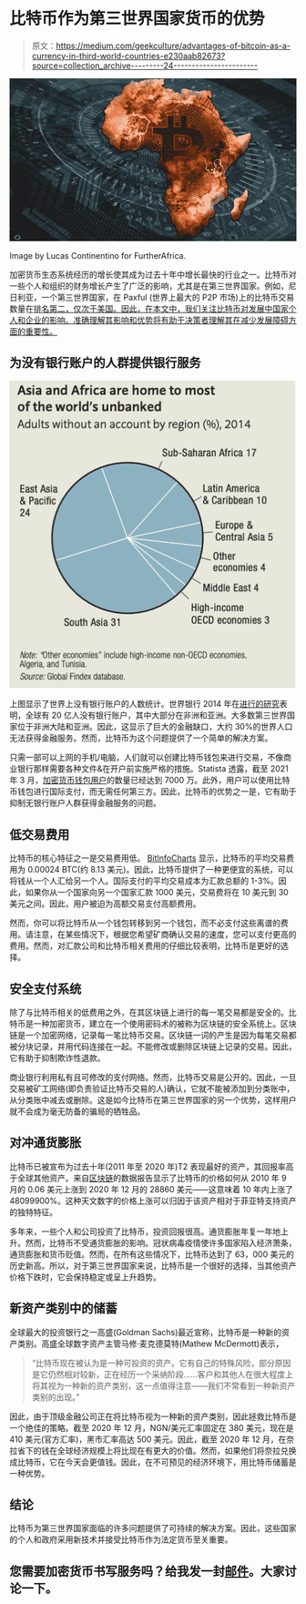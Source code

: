 # 比特币作为第三世界国家货币的优势

> 原文：<https://medium.com/geekculture/advantages-of-bitcoin-as-a-currency-in-third-world-countries-e230aab82673?source=collection_archive---------24----------------------->

![](img/e3ba3187d963861f64e7594a6af0b47c.png)

Image by Lucas Continentino for FurtherAfrica.

加密货币生态系统经历的增长使其成为过去十年中增长最快的行业之一。比特币对一些个人和组织的财务增长产生了广泛的影响，尤其是在第三世界国家。例如，尼日利亚，一个第三世界国家，在 Paxful (世界上最大的 P2P 市场)上的比特币交易数量在[排名第二，仅次于美国。因此，在本文中，我们关注比特币对发展中国家个人和企业的影响。准确理解其影响和优势将有助于决策者理解其在减少发展障碍方面的重要性。](https://qz.com/africa/1947769/nigeria-is-the-second-largest-bitcoin-market-after-the-us/)

## 为没有银行账户的人群提供银行服务

![](img/03e158090d0fb5d3cb889d0b91ad7f75.png)

上图显示了世界上没有银行账户的人数统计。世界银行 2014 年在[进行的研究](https://www.worldbank.org/content/dam/Worldbank/Research/GlobalFindex/PDF/N2Unbanked.pdf)表明，全球有 20 亿人没有银行账户，其中大部分在非洲和亚洲。大多数第三世界国家位于非洲大陆和亚洲。因此，这显示了巨大的金融缺口，大约 30%的世界人口无法获得金融服务。然而，比特币为这个问题提供了一个简单的解决方案。

只需一部可以上网的手机/电脑，人们就可以创建比特币钱包来进行交易，不像商业银行那样需要各种文件&在开户前实施严格的措施。Statista 透露，截至 2021 年 3 月，[加密货币钱包用户](https://www.statista.com/statistics/647374/worldwide-blockchain-wallet-users/)的数量已经达到 7000 万。此外，用户可以使用比特币钱包进行国际支付，而无需任何第三方。因此，比特币的优势之一是，它有助于抑制无银行账户人群获得金融服务的问题。

## 低交易费用

比特币的核心特征之一是交易费用低。 [BitInfoCharts](https://bitinfocharts.com/comparison/bitcoin-transactionfees.html) 显示，比特币的平均交易费用为 0.00024 BTC(约 8.13 美元)。因此，比特币提供了一种更便宜的系统，可以将钱从一个人汇给另一个人。国际支付的平均交易成本为汇款总额的 1-3%。因此，如果你从一个国家向另一个国家汇款 1000 美元，交易费将在 10 美元到 30 美元之间。因此，用户被迫为高额交易支付高额费用。

然而，你可以将比特币从一个钱包转移到另一个钱包，而不必支付这些离谱的费用。请注意，在某些情况下，根据您希望矿商确认交易的速度，您可以支付更高的费用。然而，对汇款公司和比特币相关费用的仔细比较表明，比特币是更好的选择。

## 安全支付系统

除了与比特币相关的低费用之外，在其区块链上进行的每一笔交易都是安全的。比特币是一种加密货币，建立在一个使用密码术的被称为区块链的安全系统上。区块链是一个加密网络，记录每一笔比特币交易。区块链一词的产生是因为每笔交易都被分块记录，并用代码连接在一起。不能修改或删除区块链上记录的交易。因此，它有助于抑制欺诈性退款。

商业银行利用私有且可修改的支付网络。然而，比特币交易是公开的。因此，一旦交易被矿工网络(即负责验证比特币交易的人)确认，它就不能被添加到分类账中，从分类账中减去或删除。这是如今比特币在第三世界国家的另一个优势，这样用户就不会成为毫无防备的骗局的牺牲品。

## 对冲通货膨胀

比特币已被宣布为过去十年(2011 年至 2020 年)T2 表现最好的资产，其回报率高于全球其他资产。来自[区块链](https://www.blockchain.com/en/charts/market-price?timespan=all)的数据报告显示了比特币的价格如何从 2010 年 9 月的 0.06 美元上涨到 2020 年 12 月的 28860 美元——这意味着 10 年内上涨了 48099900%。这种天文数字的价格上涨可以归因于该资产相对于菲亚特支持资产的独特特征。

多年来，一些个人和公司投资了比特币，投资回报很高。通货膨胀年复一年地上升。然而，比特币不受通货膨胀的影响。冠状病毒疫情使许多国家陷入经济萧条，通货膨胀和货币贬值。然而，在所有这些情况下，比特币达到了 63，000 美元的历史新高。所以，对于第三世界国家来说，比特币是一个很好的选择，当其他资产价格下跌时，它会保持稳定或呈上升趋势。

## 新资产类别中的储蓄

全球最大的投资银行之一高盛(Goldman Sachs)最近宣称，比特币是一种新的资产类别。高盛全球数字资产主管马修·麦克德莫特(Mathew McDermott)表示，

> “比特币现在被认为是一种可投资的资产。它有自己的特殊风险，部分原因是它仍然相对较新，正在经历一个采纳阶段……客户和其他人在很大程度上将其视为一种新的资产类别，这一点值得注意——我们不常看到一种新资产类别的出现。”

因此，由于顶级金融公司正在将比特币视为一种新的资产类别，因此拯救比特币是一个绝佳的策略。截至 2020 年 12 月，NGN/美元汇率固定在 380 美元，现在是 410 美元(官方汇率)，黑市汇率高达 500 美元。因此，截至 2020 年 12 月，在奈拉省下的钱在全球经济规模上将比现在有更大的价值。然而，如果他们将奈拉兑换成比特币，它在今天会更值钱。因此，在不可预见的经济环境下，用比特币储蓄是一种优势。

## 结论

比特币为第三世界国家面临的许多问题提供了可持续的解决方案。因此，这些国家的个人和政府采用新技术并接受比特币作为法定货币至关重要。

## 您需要加密货币书写服务吗？给我发一封[邮件](mailto:hello@johnoladokuno.com)。大家讨论一下。